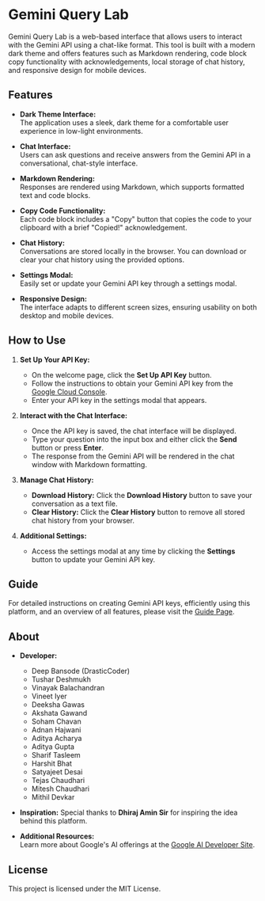 # Gemini Query Lab

Gemini Query Lab is a web-based interface that allows users to interact with the Gemini API using a chat-like format. This tool is built with a modern dark theme and offers features such as Markdown rendering, code block copy functionality with acknowledgements, local storage of chat history, and responsive design for mobile devices.

## Features

- **Dark Theme Interface:**  
  The application uses a sleek, dark theme for a comfortable user experience in low-light environments.

- **Chat Interface:**  
  Users can ask questions and receive answers from the Gemini API in a conversational, chat-style interface.

- **Markdown Rendering:**  
  Responses are rendered using Markdown, which supports formatted text and code blocks.

- **Copy Code Functionality:**  
  Each code block includes a "Copy" button that copies the code to your clipboard with a brief "Copied!" acknowledgement.

- **Chat History:**  
  Conversations are stored locally in the browser. You can download or clear your chat history using the provided options.

- **Settings Modal:**  
  Easily set or update your Gemini API key through a settings modal.

- **Responsive Design:**  
  The interface adapts to different screen sizes, ensuring usability on both desktop and mobile devices.

## How to Use

1. **Set Up Your API Key:**

   - On the welcome page, click the **Set Up API Key** button.
   - Follow the instructions to obtain your Gemini API key from the [Google Cloud Console](https://console.cloud.google.com).
   - Enter your API key in the settings modal that appears.

2. **Interact with the Chat Interface:**

   - Once the API key is saved, the chat interface will be displayed.
   - Type your question into the input box and either click the **Send** button or press **Enter**.
   - The response from the Gemini API will be rendered in the chat window with Markdown formatting.

3. **Manage Chat History:**

   - **Download History:** Click the **Download History** button to save your conversation as a text file.
   - **Clear History:** Click the **Clear History** button to remove all stored chat history from your browser.

4. **Additional Settings:**
   - Access the settings modal at any time by clicking the **Settings** button to update your Gemini API key.

## Guide

For detailed instructions on creating Gemini API keys, efficiently using this platform, and an overview of all features, please visit the [Guide Page](guide.html).

## About

- **Developer:** 
  * Deep Bansode (DrasticCoder)
  * Tushar Deshmukh
  * Vinayak Balachandran
  * Vineet Iyer
  * Deeksha Gawas
  * Akshata Gawand
  * Soham Chavan
  * Adnan Hajwani
  * Aditya Acharya
  * Aditya Gupta
  * Sharif Tasleem
  * Harshit Bhat
  * Satyajeet Desai
  * Tejas Chaudhari
  * Mitesh Chaudhari
  * Mithil Devkar

- **Inspiration:** Special thanks to **Dhiraj Amin Sir** for inspiring the idea behind this platform.
- **Additional Resources:**  
  Learn more about Google's AI offerings at the [Google AI Developer Site](https://ai.google.dev/).

## License

This project is licensed under the MIT License.
